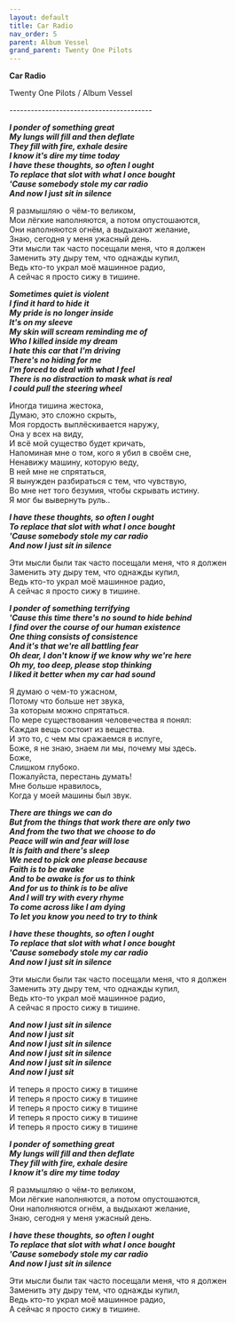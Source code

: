 ```yaml
---  
layout: default  
title: Car Radio  
nav_order: 5  
parent: Album Vessel  
grand_parent: Twenty One Pilots  
---  
```


**Car Radio**
<p>
Twenty One Pilots / Album Vessel
</p>  
----------------------------------------

**_I ponder of something great  
My lungs will fill and then deflate  
They fill with fire, exhale desire  
I know it's dire my time today  
I have these thoughts, so often I ought  
To replace that slot with what I once bought  
'Cause somebody stole my car radio  
And now I just sit in silence_**  

Я размышляю о чём-то великом,  
Мои лёгкие наполняются, а потом опустошаются,  
Они наполняются огнём, а выдыхают желание,  
Знаю, сегодня у меня ужасный день.  
Эти мысли так часто посещали меня, что я должен  
Заменить эту дыру тем, что однажды купил,  
Ведь кто-то украл моё машинное радио,  
А сейчас я просто сижу в тишине.  

**_Sometimes quiet is violent  
I find it hard to hide it  
My pride is no longer inside  
It's on my sleeve  
My skin will scream reminding me of  
Who I killed inside my dream  
I hate this car that I'm driving  
There's no hiding for me  
I'm forced to deal with what I feel  
There is no distraction to mask what is real  
I could pull the steering wheel_**  

Иногда тишина жестока,  
Думаю, это cложно скрыть,  
Моя гордость выплёскивается наружу,   
Она у всех на виду,  
И всё мой существо будет кричать,  
Напоминая мне о том, кого я убил в своём сне,  
Ненавижу машину, которую веду,  
В ней мне не спрятаться,  
Я вынужден разбираться с тем, что чувствую,  
Во мне нет того безумия, чтобы скрывать истину.  
Я мог бы вывернуть руль..  

**_I have these thoughts, so often I ought  
To replace that slot with what I once bought  
'Cause somebody stole my car radio  
And now I just sit in silence_**  

Эти мысли были так часто посещали меня, что я должен  
Заменить эту дыру тем, что однажды купил,  
Ведь кто-то украл моё машинное радио,  
А сейчас я просто сижу в тишине.  

**_I ponder of something terrifying  
'Cause this time there's no sound to hide behind  
I find over the course of our human existence  
One thing consists of consistence  
And it's that we're all battling fear  
Oh dear, I don't know if we know why we're here  
Oh my, too deep, please stop thinking  
I liked it better when my car had sound_**  

Я думаю о чем-то ужасном,  
Потому что больше нет звука,  
За которым можно спрятаться.  
По мере существования человечества я понял:  
Каждая вещь состоит из вещества.  
И это то, с чем мы сражаемся в испуге,  
Боже, я не знаю, знаем ли мы, почему мы здесь.  
Боже,  
Слишком глубоко.  
Пожалуйста, перестань думать!  
Мне больше нравилось,  
Когда у моей машины был звук.  

**_There are things we can do  
But from the things that work there are only two  
And from the two that we choose to do  
Peace will win and fear will lose  
It is faith and there's sleep  
We need to pick one please because  
Faith is to be awake  
And to be awake is for us to think  
And for us to think is to be alive  
And I will try with every rhyme  
To come across like I am dying  
To let you know you need to try to think_**  

**_I have these thoughts, so often I ought  
To replace that slot with what I once bought  
'Cause somebody stole my car radio  
And now I just sit in silence_**  

Эти мысли были так часто посещали меня, что я должен  
Заменить эту дыру тем, что однажды купил,  
Ведь кто-то украл моё машинное радио,  
А сейчас я просто сижу в тишине.  
  
**_And now I just sit in silence  
And now I just sit  
And now I just sit in silence  
And now I just sit in silence  
And now I just sit in silence  
And now I just sit_**  

И теперь я просто сижу в тишине  
И теперь я просто сижу в тишине  
И теперь я просто сижу в тишине  
И теперь я просто сижу в тишине  
И теперь я просто сижу в тишине  

**_I ponder of something great  
My lungs will fill and then deflate  
They fill with fire, exhale desire  
I know it's dire my time today_**  

Я размышляю о чём-то великом,  
Мои лёгкие наполняются, а потом опустошаются,  
Они наполняются огнём, а выдыхают желание,  
Знаю, сегодня у меня ужасный день.  

**_I have these thoughts, so often I ought  
To replace that slot with what I once bought  
'Cause somebody stole my car radio  
And now I just sit in silence_**  

Эти мысли были так часто посещали меня, что я должен  
Заменить эту дыру тем, что однажды купил,  
Ведь кто-то украл моё машинное радио,  
А сейчас я просто сижу в тишине.  
